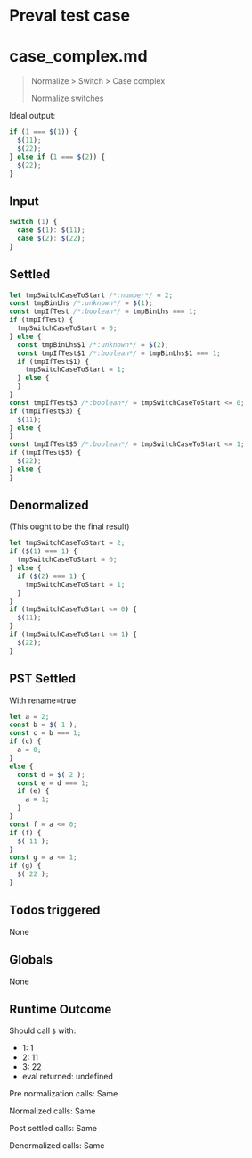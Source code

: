# Preval test case

# case_complex.md

> Normalize > Switch > Case complex
>
> Normalize switches

Ideal output:

```js
if (1 === $(1)) {
  $(11);
  $(22);
} else if (1 === $(2)) {
  $(22);
}
```

## Input

`````js filename=intro
switch (1) {
  case $(1): $(11);
  case $(2): $(22);
}
`````


## Settled


`````js filename=intro
let tmpSwitchCaseToStart /*:number*/ = 2;
const tmpBinLhs /*:unknown*/ = $(1);
const tmpIfTest /*:boolean*/ = tmpBinLhs === 1;
if (tmpIfTest) {
  tmpSwitchCaseToStart = 0;
} else {
  const tmpBinLhs$1 /*:unknown*/ = $(2);
  const tmpIfTest$1 /*:boolean*/ = tmpBinLhs$1 === 1;
  if (tmpIfTest$1) {
    tmpSwitchCaseToStart = 1;
  } else {
  }
}
const tmpIfTest$3 /*:boolean*/ = tmpSwitchCaseToStart <= 0;
if (tmpIfTest$3) {
  $(11);
} else {
}
const tmpIfTest$5 /*:boolean*/ = tmpSwitchCaseToStart <= 1;
if (tmpIfTest$5) {
  $(22);
} else {
}
`````


## Denormalized
(This ought to be the final result)

`````js filename=intro
let tmpSwitchCaseToStart = 2;
if ($(1) === 1) {
  tmpSwitchCaseToStart = 0;
} else {
  if ($(2) === 1) {
    tmpSwitchCaseToStart = 1;
  }
}
if (tmpSwitchCaseToStart <= 0) {
  $(11);
}
if (tmpSwitchCaseToStart <= 1) {
  $(22);
}
`````


## PST Settled
With rename=true

`````js filename=intro
let a = 2;
const b = $( 1 );
const c = b === 1;
if (c) {
  a = 0;
}
else {
  const d = $( 2 );
  const e = d === 1;
  if (e) {
    a = 1;
  }
}
const f = a <= 0;
if (f) {
  $( 11 );
}
const g = a <= 1;
if (g) {
  $( 22 );
}
`````


## Todos triggered


None


## Globals


None


## Runtime Outcome


Should call `$` with:
 - 1: 1
 - 2: 11
 - 3: 22
 - eval returned: undefined

Pre normalization calls: Same

Normalized calls: Same

Post settled calls: Same

Denormalized calls: Same

